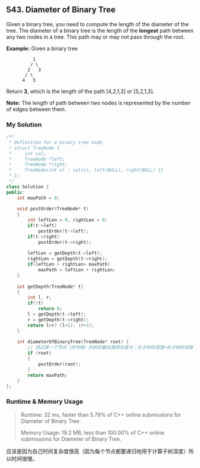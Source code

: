 ## 543. Diameter of Binary Tree

Given a binary tree, you need to compute the length of the diameter of the tree. The diameter of a binary tree is the length of the **longest** path between any two nodes in a tree. This path may or may not pass through the root. 

  

 **Example:**
 Given a binary tree  

```
          1
         / \
        2   3
       / \     
      4   5    
```

 Return **3**, which is the length of the path [4,2,1,3] or [5,2,1,3]. 



**Note:** The length of path between two nodes is represented by the number of edges between them. 



### My Solution

```C++
/**
 * Definition for a binary tree node.
 * struct TreeNode {
 *     int val;
 *     TreeNode *left;
 *     TreeNode *right;
 *     TreeNode(int x) : val(x), left(NULL), right(NULL) {}
 * };
 */
class Solution {
public:
    int maxPath = 0;
    
    void postOrder(TreeNode* t)
    {
        int leftLen = 0, rightLen = 0;
        if(t->left)
            postOrder(t->left); 
        if(t->right)
            postOrder(t->right);
        
        leftLen = getDepth(t->left);
        rightLen = getDepth(t->right);
        if(leftLen + rightLen> maxPath)
            maxPath = leftLen + rightLen;
    }
    
    int getDepth(TreeNode* t)
    {
        int l, r;
        if(!t)
            return 0;
        l = getDepth(t->left);
        r = getDepth(t->right);
        return l>r? (l+1): (r+1);
    }
    
    int diameterOfBinaryTree(TreeNode* root) {
        // 经过某一个节点（作为根）的树的最长路径长度为：左子树的深度+右子树的深度
        if (root)
        {
            postOrder(root);
        }
        return maxPath;
    }
};
```



### Runtime & Memory Usage

> Runtime: 32 ms, faster than 5.79% of C++ online submissions for Diameter of Binary Tree.
>
> Memory Usage: 19.2 MB, less than 100.00% of C++ online submissions for Diameter of Binary Tree.

应该是因为自己时间复杂度很高（因为每个节点都要递归地用于计算子树深度）所以时间很慢。
